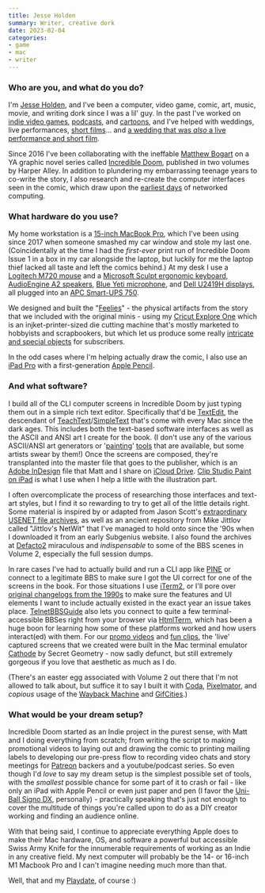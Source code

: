 ```yaml
---
title: Jesse Holden
summary: Writer, creative dork
date: 2023-02-04
categories:
- game
- mac
- writer
---
```


### Who are you, and what do you do?

I'm [Jesse Holden](http://jesseholden.com/ "Jesse's website."), and I've been a computer, video game, comic, art, music, movie, and writing dork since I was a lil' guy. In the past I've worked on [indie video games](http://www.sleazywizard.com/ "Jesse and Eran's little game dev group."), [podcasts](https://streampdx.com/ "A podcast news and guide site."), and [cartoons](https://www.youtube.com/watch?v=fT5fDCt_9V4 "A YouTube video of Jesse's coffee cartoon."), and I've helped with weddings, live performances, [short films](https://vimeo.com/236347940/ "A Vimeo video asking people about getting online in the '90s.")... and [a wedding that was _also_ a live performance and short film](https://vimeo.com/45304002 "A Vimeo video of a live performance cum wedding.").

Since 2016 I've been collaborating with the ineffable [Matthew Bogart](https://www.matthewbogart.net/ "Matthew's website.") on a YA graphic novel series called [Incredible Doom](https://www.incredibledoom.com/ "A comic about growing up online in the '90s."), published in two volumes by Harper Alley. In addition to plundering my embarrassing teenage years to co-write the story, I also research and re-create the computer interfaces seen in the comic, which draw upon the [earliest days](http://www.bbsdocumentary.com/ "A documentary about bulletin boards.") of networked computing.

### What hardware do you use?

My home workstation is a [15-inch MacBook Pro][macbook-pro], which I've been using since 2017 when someone smashed my car window and stole my last one. (Coincidentally at the time I had the _first-ever_ print run of Incredible Doom Issue 1 in a box in my car alongside the laptop, but luckily for me the laptop thief lacked all taste and left the comics behind.) At my desk I use a [Logitech M720 mouse][m720-triathlon] and a [Microsoft Sculpt ergonomic keyboard][sculpt-ergonomic-keyboard], [AudioEngine A2 speakers][a2-plus], [Blue Yeti microphone][yeti], and [Dell U2419H displays][u2419h], all plugged into an [APC Smart-UPS 750][smt750c].

We designed and built the "[Feelies](https://www.incredibledoom.com/news/2018/1/12/announcing-feelies "A post about the feelies included with mini issues of Incredible Doom.")" - the physical artifacts from the story that we included with the original minis - using my [Cricut Explore One][explore] which is an injket-printer-sized die cutting machine that's mostly marketed to hobbyists and scrapbookers, but which let us produce some really [intricate and special objects](https://www.youtube.com/watch?v=ZWevJpKMHAk "A YouTubge video showing some of the Incredible Doom feelies.") for subscribers.

In the odd cases where I'm helping actually draw the comic, I also use an [iPad Pro][ipad-pro] with a first-generation [Apple Pencil][pencil].

### And what software?

I build all of the CLI computer screens in Incredible Doom by just typing them out in a simple rich text editor. Specifically that'd be [TextEdit][], the descendant of [TeachText][]/[SimpleText][] that's come with every Mac since the dark ages. This includes both the text-based software interfaces as well as the ASCII and ANSI art I create for the book. (I don't use any of the various ASCII/ANSI art generators or '[painting][rexpaint]' [tools][jave] that are available, but some artists swear by them!) Once the screens are composed, they're transplanted into the master file that goes to the publisher, which is an [Adobe InDesign][indesign] file that Matt and I share on [iCloud Drive][icloud-drive]. [Clip Studio Paint on iPad][clip-studio-paint-ios] is what I use when I help a little with the illustration part.

I often overcomplicate the process of researching those interfaces and text-art styles, but I find it so rewarding to try to get all of the little details right. Some material is inspired by or adapted from Jason Scott's [extraordinary USENET file archives](http://textfiles.com/ "An archive of files from Usenet."), as well as an ancient repository from Mike Jittlov called "Jittlov's NetWit" that I've managed to hold onto since the '90s when I downloaded it from an early Subgenius website. I also found the archives at [Defacto2](https://defacto2.net/ "An archive of PC hacking/warez history.") miraculous and _indispensable_ to some of the BBS scenes in Volume 2, especially the full session dumps.

In rare cases I've had to actually build and run a CLI app like [PINE][] or connect to a legitimate BBS to make sure I got the UI correct for one of the screens in the book. For those situations I use [iTerm2][], or I'll pore over [original changelogs from the 1990s](https://web.archive.org/web/20051125141739/http://www.washington.edu/pine/changes.html "An archived version of Pine's changelogs.") to make sure the features and UI elements I want to include actually existed in the exact year an issue takes place. [TelnetBBSGuide](https://www.telnetbbsguide.com/ "A directory of Internet-accessible BBSes.") also lets you connect to quite a few terminal-accessible BBSes right from your browser via [HtmlTerm](https://www.digitaldial.us/fterm/Example_HtmlTerm.html "A web-based BBS terminal."), which has been a huge boon for learning how some of these platforms worked and how users interact(ed) with them. For our [promo videos](https://www.youtube.com/watch?v=KtNKxY6im1Y "A YouTube promotional video for Incredible Doom.") and [fun clips](https://www.youtube.com/c/MatthewBogart "Matthew's YouTube account."), the 'live' captured screens that we created were built in the Mac terminal emulator [Cathode][] by Secret Geometry - now sadly defunct, but still extremely gorgeous if you love that aesthetic as much as I do.

(There's an easter egg associated with Volume 2 out there that I'm not allowed to talk about, but suffice it to say I built it with [Coda][], [Pixelmator][], and _copious_ usage of the [Wayback Machine][wayback-machine] and [GifCities][].)

### What would be your dream setup?

Incredible Doom started as an Indie project in the purest sense, with Matt and I doing everything from scratch; from writing the script to making promotional videos to laying out and drawing the comic to printing mailing labels to developing our pre-press flow to recording video chats and story meetings for [Patreon][] backers and a youtube/podcast series.  So even though I'd _love_ to say my dream setup is the simplest possible set of tools, with the _smallest_ possible chance for some part of it to crash or fail - like only an iPad with Apple Pencil or even just paper and pen (I favor the [Uni-Ball Signo DX][signo-dx], personally) - practically speaking that's just not enough to cover the multitude of things you're called upon to do as a DIY creator working and finding an audience online.


With that being said, I continue to appreciate everything Apple does to make their Mac hardware, OS, and software a powerful but accessible Swiss Army Knife for the innumerable requirements of working as an Indie in any creative field.  My next computer will probably be the 14- or 16-inch M1 Macbook Pro and I can't imagine needing much more than that.

Well, that and my [Playdate][], of course :)

[a2-plus]: https://audioengine.com/shop/factory-refurbished/a2-powered-speakers-refurbished/ "Desktop speakers."
[cathode]: https://web.archive.org/web/20110124124039/http://www.secretgeometry.com:80/apps/cathode/ "An terminal app that mimicked old terminal screens."
[clip-studio-paint-ios]: https://apps.apple.com/us/app/clip-studio-paint-for-manga/id1262985592 "A drawing app focused on manga."
[coda]: https://panic.com/coda/ "A single-window HTML/web tool for the Mac."
[explore]: https://cricut.com/en-us/cricut-explore "A die cutting machine."
[gifcities]: https://gifcities.org/ "A GeoCities GIF search engine."
[icloud-drive]: https://www.apple.com/icloud/ "An online document storage service."
[indesign]: https://www.adobe.com/products/indesign.html "A desktop/web publishing application."
[ipad-pro]: https://en.wikipedia.org/wiki/IPad_Pro "An iOS tablet."
[iterm2]: https://iterm2.com/ "An alternative terminal application for Mac OS X."
[jave]: http://jave.de/ "An ASCII art editor."
[m720-triathlon]: https://www.logitech.com/en-us/product/m720-triathlon.html?crid=7 "A wireless multi-device mouse."
[macbook-pro]: https://www.apple.com/macbook-pro/ "A laptop."
[patreon]: https://www.patreon.com/ "A service for offering patronage to people online."
[pencil]: http://wetransfer.com/pencil "An iPad stylus."
[pine]: http://web.archive.org/web/20190328145000/http://www.washington.edu/pine/ "A terminal email/news client."
[pixelmator]: http://web.archive.org/web/20230419034642/https://www.pixelmator.com/mac/ "An image editor for the Mac."
[playdate]: https://play.date/ "A portable game console with a crank."
[rexpaint]: https://www.gridsagegames.com/rexpaint/ "An ASCII art painting program."
[sculpt-ergonomic-keyboard]: https://www.microsoft.com/accessories/en-us/b/sculpt-ergonomic-keyboard-for-business/5KV-00001 "An ergonomic keyboard."
[signo-dx]: https://uniballco.com/products/signo-dx-gel-pens "A gel pen."
[simpletext]: https://en.wikipedia.org/wiki/SimpleText "A text editor included with earlier versions of Mac OS."
[smt750c]: https://www.apc.com/us/en/product/SMT750C/apc-smartups-line-interactive-750va-tower-120v-6x-nema-515r-outlets-smartconnect-port+smartslot-avr-lcd/ "A UPS."
[teachtext]: https://en.wikipedia.org/wiki/TeachText "A text editor included with System 7.1."
[textedit]: http://web.archive.org/web/20200525165141/https://support.apple.com/en-us/HT2523 "A text editor included with Mac OS X."
[u2419h]: https://www.dell.com/en-us/shop/cty/pdp/spd/dell-u2419h-monitor "A 24 inch monitor."
[wayback-machine]: http://archive.org/web/web.php "A service for pulling up archived copies of websites."
[yeti]: https://bluemic.com/yeti/ "A USB microphone."
